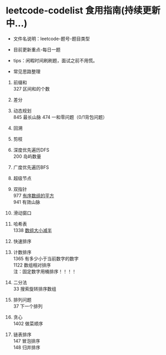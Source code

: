 # leetcode-codelist 食用指南(持续更新中...)

- 文件名说明：leetcode-题号-题目类型
- 目前更新重点-每日一题 
- tips：闲暇时间刷刷题，面试之前不用慌。

- 常见思路整理  
1. 前缀和  
	327 区间和的个数
2. 差分  

3. 动态规划    
	845 最长山脉
	474 一和零问题（0/1背包问题）
4. 回溯

5. 剪枝  

6. 深度优先遍历DFS      
	200 岛屿数量

7. 广度优先遍历BFS  

8. 超级节点  

9. 双指针  
	977 [有序数组的平方](https://github.com/Oakenshield-Su/leetcode-codelist/blob/master/leetcode-977-array.cpp)  
	941 有效山脉
10. 滑动窗口  

11. 哈希表  
	1338 [数组大小减半](https://github.com/Oakenshield-Su/leetcode-codelist/blob/master/leetcode-1338-hash.cpp)

12. 快速排序  

13. 计数排序    
	1365 有多少小于当前数字的数字    
	1122 数组相对排序    
	注：固定数字用桶排序！！！！    
  
14. 二分法  
	33 搜索旋转排序数组  
15. 排列问题  
	37 下一个排列  
16. 贪心  
	1402 做菜顺序  
17. 链表排序  
	147 冒泡排序  
	148 归并排序  

